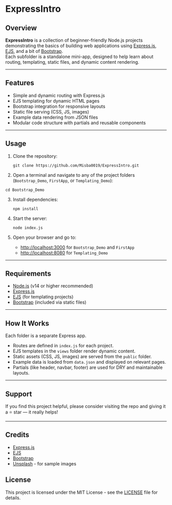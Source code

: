# ExpressIntro

## Overview

**ExpressIntro** is a collection of beginner-friendly Node.js projects demonstrating the basics of building web applications using [Express.js](https://expressjs.com/), [EJS](https://ejs.co/), and a bit of [Bootstrap](https://getbootstrap.com/).  
Each subfolder is a standalone mini-app, designed to help learn about routing, templating, static files, and dynamic content rendering.

---

## Features

- Simple and dynamic routing with Express.js
- EJS templating for dynamic HTML pages
- Bootstrap integration for responsive layouts
- Static file serving (CSS, JS, images)
- Example data rendering from JSON files
- Modular code structure with partials and reusable components

---

## Usage

1. Clone the repository:
    ```
    git clone https://github.com/Misba0019/ExpressIntro.git
    ```

2. Open a terminal and navigate to any of the project folders (`Bootstrap_Demo`, `FirstApp`, or `Templating_Demo`):
```
cd Bootstrap_Demo
```

3. Install dependencies:
    ```
    npm install
    ```

4. Start the server:
    ```
    node index.js
    ```

5. Open your browser and go to:
    - [http://localhost:3000](http://localhost:3000) for `Bootstrap_Demo` and `FirstApp`
    - [http://localhost:8080](http://localhost:8080) for `Templating_Demo`

---

## Requirements

- [Node.js](https://nodejs.org/) (v14 or higher recommended)
- [Express.js](https://expressjs.com/)
- [EJS](https://ejs.co/) (for templating projects)
- [Bootstrap](https://getbootstrap.com/) (included via static files)

---

## How It Works

Each folder is a separate Express app.
- Routes are defined in `index.js` for each project.
- EJS templates in the `views` folder render dynamic content.
- Static assets (CSS, JS, images) are served from the `public` folder.
- Example data is loaded from `data.json` and displayed on relevant pages.
- Partials (like header, navbar, footer) are used for DRY and maintainable layouts.

---

## Support
If you find this project helpful, please consider visiting the repo and giving it a ⭐ star — it really helps!

---

## Credits

- [Express.js](https://expressjs.com/)
- [EJS](https://ejs.co/)
- [Bootstrap](https://getbootstrap.com/)
- [Unsplash](https://unsplash.com/) - for sample images

## License

This project is licensed under the MIT License - see the [LICENSE](LICENSE) file for details.